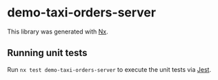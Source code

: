 # demo-taxi-orders-server

This library was generated with [Nx](https://nx.dev).

## Running unit tests

Run `nx test demo-taxi-orders-server` to execute the unit tests via [Jest](https://jestjs.io).
